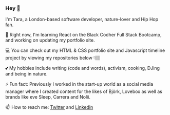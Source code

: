 ### Hey :wave:

I'm Tara, a London-based software developer, nature-lover and Hip Hop fan.

:memo: Right now, I'm learning React on the Black Codher Full Stack Bootcamp, and working on updating my portfolio site.

:computer: You can check out my HTML & CSS portfolio site and Javascript timeline project by viewing my repositories below 👇🏽

:two_hearts: My hobbies include writing (code and words), activism, cooking, DJing and being in nature.

⚡ Fun fact: Previously I worked in the start-up world as a social media manager where I created content for the likes of Björk, Lovebox as well as brands like eve Sleep, Carrera and Nolii.

📫 How to reach me: [Twitter](https://twitter.com/tarajaneseton) and [Linkedin](https://uk.linkedin.com/in/tarajaneseton)


<!--
**tarajaneseton/tarajaneseton** is a ✨ _special_ ✨ repository because its `README.md` (this file) appears on your GitHub profile.

Here are some ideas to get you started:

- 🔭 I’m currently working on ...
- 🌱 I’m currently learning ...
- 👯 I’m looking to collaborate on ...
- 🤔 I’m looking for help with ...
- 💬 Ask me about ...
- 📫 How to reach me: ...
- 😄 Pronouns: ...
- ⚡ Fun fact: ...
-->
